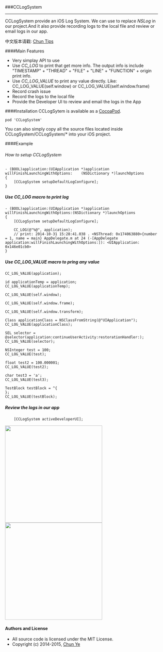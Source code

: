 ###CCLogSystem
***

CCLogSystem provide an iOS Log System. We can use to replace *NSLog* in our project.And it also provide recording logs to the local file and review or email logs in our app.

中文版本请戳: [Chun Tips](http://chun.tips/blog/2014/10/31/fen-xiang-ge-ren-xiang-mu-zhong-de-logxi-tong-cclogsystem/)

####Main Features

* Very simplay API to use
* Use *CC_LOG* to print that get more info. The output info is include "TIMESTAMP" + "THREAD" + "FILE" + "LINE" + "FUNCTION" + origin print info.
* Use *CC_LOG_VALUE* to print any value directly. Like: CC_LOG_VALUE(self.window) or CC_LOG_VALUE(self.window.frame)
* Record crash issue
* Record the logs to the local file
* Provide the Developer UI to review and email the logs in the App

####Installation
CCLogSytem is available as a [CocoaPod](http://cocoapods.org/?q=CCLogSystem).
	
	pod 'CCLogSystem'

You can also simply copy all the source files located inside CCLogSystem/CCLogSystem/* into your iOS project.

####Example

###### How to setup CCLogSystem

	- (BOOL)application:(UIApplication *)application willFinishLaunchingWithOptions:	(NSDictionary *)launchOptions
	{
    	[CCLogSystem setupDefaultLogConfigure];
	}
	
##### Use CC_LOG macro to print log

	- (BOOL)application:(UIApplication *)application willFinishLaunchingWithOptions:(NSDictionary *)launchOptions
	{
    	[CCLogSystem setupDefaultLogConfigure];
    
    	CC_LOG(@"%@", application);
    	// print: 2014-10-31 15:28:41.038 . <NSThread: 0x174063880>{number = 1, name = main} AppDelegate.m at 24 (-[AppDelegate application:willFinishLaunchingWithOptions:]): <UIApplication: 0x146e01cb0>
    }
    
##### Use CC_LOG_VALUE macro to pring any value

	CC_LOG_VALUE(application);
    
    id applicationTemp = application;
    CC_LOG_VALUE(applicationTemp);
    
    CC_LOG_VALUE(self.window);
    
    CC_LOG_VALUE(self.window.frame);
    
    CC_LOG_VALUE(self.window.transform);
    
    Class applicationClass = NSClassFromString(@"UIApplication");
    CC_LOG_VALUE(applicationClass);
    
    SEL selector = @selector(application:continueUserActivity:restorationHandler:);
    CC_LOG_VALUE(selector);
    
    NSInteger test = 100;
    CC_LOG_VALUE(test);
    
    float test2 = 100.000001;
    CC_LOG_VALUE(test2);
    
    char test3 = 'a';
    CC_LOG_VALUE(test3);
    
    TestBlock testBlock = ^{
    };
    CC_LOG_VALUE(testBlock);

##### Review the logs in our app

	    [CCLogSystem activeDeveloperUI];

<img src="http://106.186.113.24:8888/other/IMG_0045.PNG" width="320">

<img src="http://106.186.113.24:8888/other/IMG_0046.PNG" width="320">

#### Authors and License

* All source code is licensed under the MIT License.
* Copyright (c) 2014-2015, [Chun Ye](http://chun.tips)


